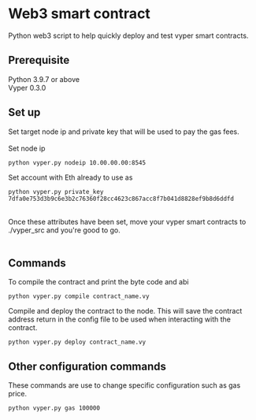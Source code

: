 # Web3 smart contract
Python web3 script to help quickly deploy and test vyper smart contracts.

## Prerequisite
Python 3.9.7 or above <br>
Vyper 0.3.0

## Set up
Set target node ip and private key that will be used to pay the gas fees. <br>
<br>
Set node ip
```
python vyper.py nodeip 10.00.00.00:8545
```
Set account with Eth already to use as 
```
python vyper.py private_key 7dfa0e753d3b9c6e3b2c76360f28cc4623c867acc8f7b041d8828ef9b8d6ddfd
```
<br>
Once these attributes have been set, move your vyper smart contracts to ./vyper_src and you're good to go. <br>
<br>

## Commands
To compile the contract and print the byte code and abi<br>
```
python vyper.py compile contract_name.vy
```
Compile and deploy the contract to the node. This will save the contract address return in the config file to be used when interacting with the contract.
```
python vyper.py deploy contract_name.vy
```

## Other configuration commands
These commands are use to change specific configuration such as gas price.<br>

```
python vyper.py gas 100000
```
